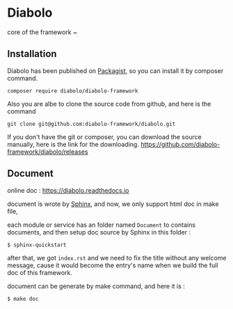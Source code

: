 # Diabolo
core of the framework ~

## Installation

Diabolo has been published on [Packagist](https://packagist.org/packages/diabolo/diabolo-framework), so you can install it by composer command. 
```
composer require diabolo/diabolo-framework
```

Also you are albe to clone the source code from github, and here is the command 
```
git clone git@github.com:diabolo-framework/diabolo.git
```

If you don't have the git or composer, you can download the source manually, here is the link for the downloading.
https://github.com/diabolo-framework/diabolo/releases

## Document
online doc : https://diabolo.readthedocs.io

document is wrote by [Sphinx](http://www.sphinx-doc.org/en/master/), and now, we only support html doc in make file,

each module or service has an folder named `Document` to contains documents, 
and then setup doc source by Sphinx in this folder :

```
$ sphinx-quickstart
````

after that, we got `index.rst` and we need to fix the title without any welcome message, cause it would 
become the entry's name when we build the full doc of this framework.

document can be generate by make command, and here it is :

```
$ make doc
```
